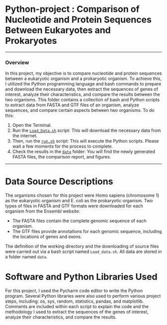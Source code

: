 # Python-project : Comparison of Nucleotide and Protein Sequences Between Eukaryotes and Prokaryotes

---

### Overview
In this project, my objective is to compare nucleotide and protein sequences between a eukaryotic organism and a prokaryotic organism. To achieve this, I utilized the Python programming language and bash commands to prepare and download the necessary data, then extract the sequences of genes of interest, analyze their characteristics, and compare the results between the two organisms.
This folder contains a collection of bash and Python scripts to extract data from FASTA and GTF files of an organism, analyze sequences, and compare certain aspects between two organisms. To do this:

1. Open the Terminal.
2. Run the [`Load_Data.sh`](Python-project-BSG/Load_Data.sh) script: This will download the necessary data from the internet.
3. Then, run the [`run.sh`](Python-project-BSG/run.sh) script: This will execute the Python scripts. Please wait a few moments for the process to complete.
4. Check the results in the [`data`](Python-project-BSG/data) folder: You will find the newly generated FASTA files, the comparison report, and figures.
   
---

# Data Source Descriptions

The organisms chosen for this project were Homo sapiens (chromosome 1) as the eukaryotic organism and E. coli as the prokaryotic organism. Two types of files in FASTA and GTF formats were downloaded for each organism from the Ensembl website:
- The FASTA files contain the complete genomic sequence of each organism.
- The GTF files provide annotations for each genomic sequence, including the locations of genes and exons.

The definition of the working directory and the downloading of source files were carried out via a bash script named `Load_data.sh`. All data are stored in a folder named `data`.

# Software and Python Libraries Used

For this project, I used the Pycharm code editor to write the Python program. Several Python libraries were also used to perform various project steps, including: os, sys, random, statistics, pandas, and matplotlib.
Comments are included within each script to explain the code and the methodology I used to extract the sequences of the genes of interest, analyze their characteristics, and compare the results.


